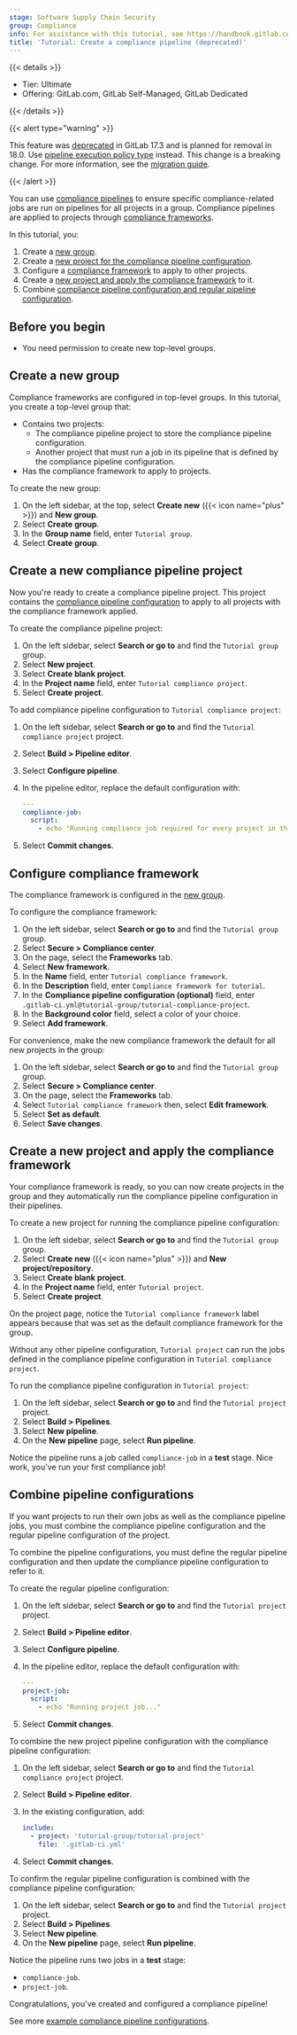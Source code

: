 ```yaml
---
stage: Software Supply Chain Security
group: Compliance
info: For assistance with this tutorial, see https://handbook.gitlab.com/handbook/product/ux/technical-writing/#assignments-to-other-projects-and-subjects.
title: 'Tutorial: Create a compliance pipeline (deprecated)'
---
```


<!--- start_remove The following content will be removed on remove_date: '2025-08-15' -->

{{< details >}}

- Tier: Ultimate
- Offering: GitLab.com, GitLab Self-Managed, GitLab Dedicated

{{< /details >}}

{{< alert type="warning" >}}

This feature was [deprecated](https://gitlab.com/gitlab-org/gitlab/-/merge_requests/159841) in GitLab 17.3
and is planned for removal in 18.0. Use [pipeline execution policy type](../../user/application_security/policies/pipeline_execution_policies.md) instead.
This change is a breaking change. For more information, see the [migration guide](../../user/group/compliance_pipelines.md#pipeline-execution-policies-migration).

{{< /alert >}}

You can use [compliance pipelines](../../user/group/compliance_pipelines.md) to ensure specific
compliance-related jobs are run on pipelines for all projects in a group. Compliance pipelines are applied
to projects through [compliance frameworks](../../user/group/compliance_frameworks.md).

In this tutorial, you:

1. Create a [new group](#create-a-new-group).
1. Create a [new project for the compliance pipeline configuration](#create-a-new-compliance-pipeline-project).
1. Configure a [compliance framework](#configure-compliance-framework) to apply to other projects.
1. Create a [new project and apply the compliance framework](#create-a-new-project-and-apply-the-compliance-framework) to it.
1. Combine [compliance pipeline configuration and regular pipeline configuration](#combine-pipeline-configurations).

## Before you begin

- You need permission to create new top-level groups.

## Create a new group

Compliance frameworks are configured in top-level groups. In this tutorial, you create a top-level group that:

- Contains two projects:
  - The compliance pipeline project to store the compliance pipeline configuration.
  - Another project that must run a job in its pipeline that is defined by the compliance pipeline configuration.
- Has the compliance framework to apply to projects.

To create the new group:

1. On the left sidebar, at the top, select **Create new** ({{< icon name="plus" >}}) and **New group**.
1. Select **Create group**.
1. In the **Group name** field, enter `Tutorial group`.
1. Select **Create group**.

## Create a new compliance pipeline project

Now you're ready to create a compliance pipeline project. This project contains the
[compliance pipeline configuration](../../user/group/compliance_pipelines.md#example-configuration) to apply to all
projects with the compliance framework applied.

To create the compliance pipeline project:

1. On the left sidebar, select **Search or go to** and find the `Tutorial group` group.
1. Select **New project**.
1. Select **Create blank project**.
1. In the **Project name** field, enter `Tutorial compliance project`.
1. Select **Create project**.

To add compliance pipeline configuration to `Tutorial compliance project`:

1. On the left sidebar, select **Search or go to** and find the `Tutorial compliance project` project.
1. Select **Build > Pipeline editor**.
1. Select **Configure pipeline**.
1. In the pipeline editor, replace the default configuration with:

   ```yaml
   ---
   compliance-job:
     script:
       - echo "Running compliance job required for every project in this group..."
   ```

1. Select **Commit changes**.

## Configure compliance framework

The compliance framework is configured in the [new group](#create-a-new-group).

To configure the compliance framework:

1. On the left sidebar, select **Search or go to** and find the `Tutorial group` group.
1. Select **Secure > Compliance center**.
1. On the page, select the **Frameworks** tab.
1. Select **New framework**.
1. In the **Name** field, enter `Tutorial compliance framework`.
1. In the **Description** field, enter `Compliance framework for tutorial`.
1. In the **Compliance pipeline configuration (optional)** field, enter
   `.gitlab-ci.yml@tutorial-group/tutorial-compliance-project`.
1. In the **Background color** field, select a color of your choice.
1. Select **Add framework**.

For convenience, make the new compliance framework the default for all new projects in the group:

1. On the left sidebar, select **Search or go to** and find the `Tutorial group` group.
1. Select **Secure > Compliance center**.
1. On the page, select the **Frameworks** tab.
1. Select `Tutorial compliance framework` then, select **Edit framework**.
1. Select **Set as default**.
1. Select **Save changes**.

## Create a new project and apply the compliance framework

Your compliance framework is ready, so you can now create projects in the group and they automatically run the
compliance pipeline configuration in their pipelines.

To create a new project for running the compliance pipeline configuration:

1. On the left sidebar, select **Search or go to** and find the `Tutorial group` group.
1. Select **Create new** ({{< icon name="plus" >}}) and **New project/repository**.
1. Select **Create blank project**.
1. In the **Project name** field, enter `Tutorial project`.
1. Select **Create project**.

On the project page, notice the `Tutorial compliance framework` label appears because that was set as the default
compliance framework for the group.

Without any other pipeline configuration, `Tutorial project` can run the jobs defined in the compliance
pipeline configuration in `Tutorial compliance project`.

To run the compliance pipeline configuration in `Tutorial project`:

1. On the left sidebar, select **Search or go to** and find the `Tutorial project` project.
1. Select **Build > Pipelines**.
1. Select **New pipeline**.
1. On the **New pipeline** page, select **Run pipeline**.

Notice the pipeline runs a job called `compliance-job` in a **test** stage. Nice work, you've run your first compliance
job!

## Combine pipeline configurations

If you want projects to run their own jobs as well as the compliance pipeline jobs, you must combine the compliance
pipeline configuration and the regular pipeline configuration of the project.

To combine the pipeline configurations, you must define the regular pipeline configuration and then update the
compliance pipeline configuration to refer to it.

To create the regular pipeline configuration:

1. On the left sidebar, select **Search or go to** and find the `Tutorial project` project.
1. Select **Build > Pipeline editor**.
1. Select **Configure pipeline**.
1. In the pipeline editor, replace the default configuration with:

   ```yaml
   ---
   project-job:
     script:
       - echo "Running project job..."
   ```

1. Select **Commit changes**.

To combine the new project pipeline configuration with the compliance pipeline configuration:

1. On the left sidebar, select **Search or go to** and find the `Tutorial compliance project` project.
1. Select **Build > Pipeline editor**.
1. In the existing configuration, add:

   ```yaml
   include:
     - project: 'tutorial-group/tutorial-project'
       file: '.gitlab-ci.yml'
    ```

1. Select **Commit changes**.

To confirm the regular pipeline configuration is combined with the compliance pipeline configuration:

1. On the left sidebar, select **Search or go to** and find the `Tutorial project` project.
1. Select **Build > Pipelines**.
1. Select **New pipeline**.
1. On the **New pipeline** page, select **Run pipeline**.

Notice the pipeline runs two jobs in a **test** stage:

- `compliance-job`.
- `project-job`.

Congratulations, you've created and configured a compliance pipeline!

See more [example compliance pipeline configurations](../../user/group/compliance_pipelines.md#example-configuration).

<!--- end_remove -->

